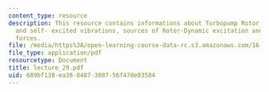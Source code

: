 ```yaml
---
content_type: resource
description: This resource contains informations about Turbopump Rotor Dynamics, forced
  and self- excited vibrations, sources of Rotor-Dynamic excitation and cross-coupled
  forces.
file: /media/https%3A/open-learning-course-data-rc.s3.amazonaws.com/16-512-rocket-propulsion-fall-2005/689bf138ea388487308756f470e03584_lecture_29.pdf
file_type: application/pdf
resourcetype: Document
title: lecture_29.pdf
uid: 689bf138-ea38-8487-3087-56f470e03584
---
```

